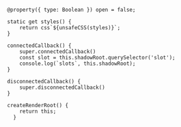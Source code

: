 
    @property({ type: Boolean }) open = false;

    static get styles() {
        return css`${unsafeCSS(styles)}`;
    }

    connectedCallback() {
        super.connectedCallback()
        const slot = this.shadowRoot.querySelector('slot');
        console.log(`slots`, this.shadowRoot);
    }

    disconnectedCallback() {
        super.disconnectedCallback()
    }

    createRenderRoot() {
        return this;
      }
